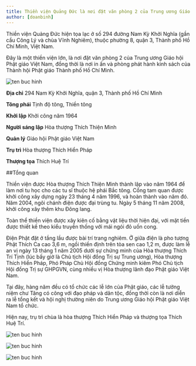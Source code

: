 ```yaml
---
title: Thiền viện Quảng Đức là nơi đặt văn phòng 2 của Trung ương Giáo hội Phật giáo Việt Nam
author: [doanbinh]
---
```


Thiền viện Quảng Đức hiện tọa lạc ở số 294 đường Nam Kỳ Khởi Nghĩa (gần cầu Công Lý và chùa Vĩnh Nghiêm), thuộc phường 8, quận 3, Thành phố Hồ Chí Minh, Việt Nam. 

Đây là một thiền viện lớn, là nơi đặt văn phòng 2 của Trung ương Giáo hội Phật giáo Việt Nam, đồng thời là nơi in ấn và phòng phát hành kinh sách của Thành hội Phật giáo Thành phố Hồ Chí Minh.

![ten buc hinh](https://upload.wikimedia.org/wikipedia/commons/thumb/3/37/Thi%E1%BB%81n_vi%E1%BB%87n_Qu%E1%BA%A3ng_%C4%90%E1%BB%A9c.jpg/800px-Thi%E1%BB%81n_vi%E1%BB%87n_Qu%E1%BA%A3ng_%C4%90%E1%BB%A9c.jpg "ten buc hinh")

**Địa chỉ**	 294 Nam Kỳ Khởi Nghĩa, quận 3, Thành phố Hồ Chí Minh

**Tông phái**	Tịnh độ tông, Thiền tông

**Khởi lập**	Khởi công năm 1964

**Người sáng lập**	Hòa thượng Thích Thiện Minh

**Quản lý**	Giáo hội Phật giáo Việt Nam

**Trụ trì**	 Hòa thượng Thích Hiển Pháp

**Thượng tọa**	Thích Huệ Trí

##Tổng quan

Thiền viện được Hòa thượng Thích Thiện Minh thành lập vào năm 1964 để làm nơi tu học cho các tu sĩ thuộc hệ phái Bắc tông. Cổng tam quan được khởi công xây dựng ngày 23 tháng 4 năm 1996, và hoàn thành vào năm đó. Năm 2004, ngôi chánh điện được đại trùng tu. Ngày 5 tháng 11 năm 2008, khởi công xây thêm khu Đông lang.

Toàn thể thiền viện được xây kiên cố bằng vật liệu thời hiện đại, với mặt tiền được thiết kế theo kiểu truyền thống với mái ngói đỏ uốn cong.

Điện Phật đặt ở tầng lầu được bài trí trang nghiêm. Ở giữa điện là pho tượng Phật Thích Ca cao 3,6 m, ngồi thiền định trên tòa sen cao 1,2 m, được làm lễ an vị ngày 13 tháng 1 năm 2005 dưới sự chứng minh của Hòa thượng Thích Trí Tịnh (lúc bấy giờ là Chủ tịch Hội đồng Trị sự Trung ương), Hòa thượng Thích Hiển Pháp, Phó Pháp Chủ Hội đồng Chứng minh kiêm Phó Chủ tịch Hội đồng Trị sự GHPGVN, cùng nhiều vị Hòa thượng lãnh đạo Phật giáo Việt Nam.

Tại đây, hàng năm đều có tổ chức các lễ lớn của Phật giáo, các lễ tưởng niệm chư Tăng có công với đạo pháp và dân tộc, đồng thời còn là nơi diễn ra lễ tổng kết và hội nghị thường niên do Trung ương Giáo hội Phật giáo Việt Nam tổ chức.

Hiện nay, trụ trì chùa là hòa thượng Thích Hiển Pháp và thượng tọa Thích Huệ Trí.

![ten buc hinh](https://static.mytour.vn/upload_images/Image/Ninh/List%204/51%20Thi%E1%BB%81n%20vi%E1%BB%87n%20Qu%E1%BA%A3ng%20%C4%90%E1%BB%A9c/1520232800_b5f032e89c_b.jpg "ten buc hinh")

![ten buc hinh](https://static.mytour.vn/upload_images/Image/Tuan%20NL/Den%20Chua/Thien%20Vien%20Quang%20Duc/tv-QuangDuc1.jpg "ten buc hinh")

![ten buc hinh](https://upload.wikimedia.org/wikipedia/commons/thumb/6/61/Thi%E1%BB%81n_vi%E1%BB%87n_Qu%E1%BA%A3ng_%C4%90%E1%BB%A9c_2.jpg/800px-Thi%E1%BB%81n_vi%E1%BB%87n_Qu%E1%BA%A3ng_%C4%90%E1%BB%A9c_2.jpg "ten buc hinh")
